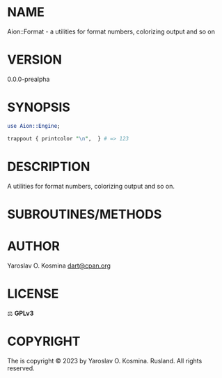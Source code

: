 # NAME

Aion::Format - a utilities for format numbers, colorizing output and so on

# VERSION

0.0.0-prealpha

# SYNOPSIS

```perl
use Aion::Engine;

trappout { printcolor "\n",  } # => 123
```

# DESCRIPTION

A utilities for format numbers, colorizing output and so on.

# SUBROUTINES/METHODS

# AUTHOR

Yaroslav O. Kosmina [dart@cpan.org](mailto:dart@cpan.org)

# LICENSE

⚖ **GPLv3**

# COPYRIGHT

The  is copyright © 2023 by Yaroslav O. Kosmina. Rusland. All rights reserved.
